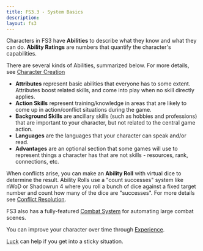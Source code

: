 ```yaml
---
title: FS3.3 - System Basics
description: 
layout: fs3
---
```


Characters in FS3 have **Abilities** to describe what they know and what they can do.  **Ability Ratings** are numbers that quantify the character's capabilities.  

There are several kinds of Abilities, summarized below.  For more details, see [Character Creation](/fs3/fs3-3/chargen.html) 

* **Attributes** represent basic abilities that everyone has to some extent.  Attributes boost related skills, and come into play when no skill directly applies.
* **Action Skills** represent training/knowledge in areas that are likely to come up in action/conflict situations during the game. 
* **Background Skills** are ancillary skills (such as hobbies and professions) that are important to your character, but not related to the central game action.
* **Languages** are the languages that your character can speak and/or read. 
* **Advantages** are an optional section that some games will use to represent things a character has that are not skills - resources, rank, connections, etc.

When conflicts arise, you can make an **Ability Roll** with virtual dice to determine the result.  Ability Rolls use a "count successes" system like nWoD or Shadowrun 4 where you roll a bunch of dice against a fixed target number and count how many of the dice are "successes".  For more details see [Conflict Resolution](/fs3/fs3-3/conflict.html).

FS3 also has a fully-featured [Combat System](/fs3/fs3-3/combat.html) for automating large combat scenes.

You can improve your character over time through [Experience](/fs3/fs3-3/experience.html).

[Luck](/fs3/fs3-3/luck.html) can help if you get into a sticky situation.